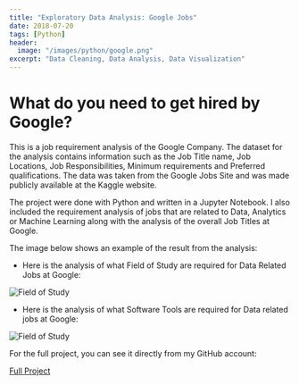 ```yaml
---
title: "Exploratory Data Analysis: Google Jobs"
date: 2018-07-20
tags: [Python]
header:
  image: "/images/python/google.png"
excerpt: "Data Cleaning, Data Analysis, Data Visualization"
---
```


# What do you need to get hired by Google?

This is a job requirement analysis of the Google Company. The dataset for the analysis contains information such as the Job Title name, Job Locations, Job Responsibilities, Minimum requirements and Preferred qualifications. The data was taken from the Google Jobs Site and was made publicly available at the Kaggle website.  

The project were done with Python and written in a Jupyter Notebook. I also included the requirement analysis of jobs that are related to Data, Analytics or Machine Learning along with the analysis of the overall Job Titles at Google.

The image below shows an example of the result from the analysis:

* Here is the analysis of what Field of Study are required for Data Related Jobs at Google:
<img src="{{ site.url }}{{ site.baseurl }}/images/python/fieldofstudy.png" alt="Field of Study">

* Here is the analysis of what Software Tools are required for Data related jobs at Google:
<img src="{{ site.url }}{{ site.baseurl }}/images/python/softwaretools.png" alt="Field of Study">

For the full project, you can see it directly from my GitHub account:

[Full Project](https://github.com/adrianromano/Google-Jobs-Exploratory-Data-Analysis)
